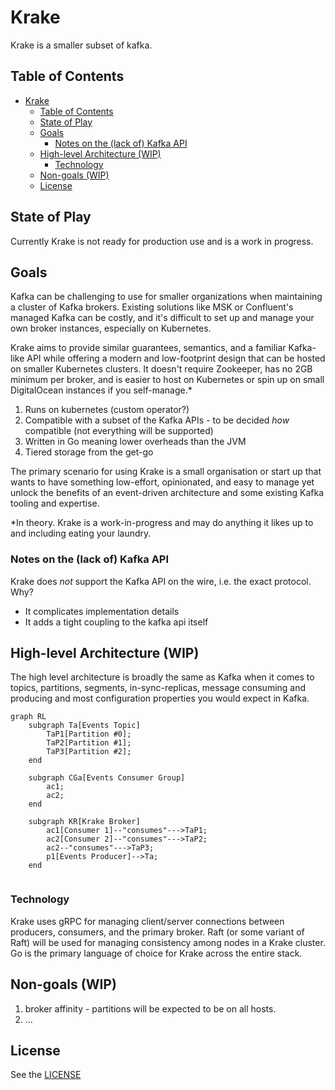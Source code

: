 # Krake
Krake is a smaller subset of kafka.

## Table of Contents
- [Krake](#krake)
  - [Table of Contents](#table-of-contents)
  - [State of Play](#state-of-play)
  - [Goals](#goals)
    - [Notes on the (lack of) Kafka API](#notes-on-the-lack-of-kafka-api)
  - [High-level Architecture (WIP)](#high-level-architecture-wip)
    - [Technology](#technology)
  - [Non-goals (WIP)](#non-goals-wip)
  - [License](#license)

## State of Play

Currently Krake is not ready for production use and is a work in progress.

## Goals
Kafka can be challenging to use for smaller organizations when maintaining a cluster of Kafka brokers. Existing solutions like MSK or Confluent's managed Kafka can be costly, and it's difficult to set up and manage your own broker instances, especially on Kubernetes.

Krake aims to provide similar guarantees, semantics, and a familiar Kafka-like API while offering a modern and low-footprint design that can be hosted on smaller Kubernetes clusters. It doesn't require Zookeeper, has no 2GB minimum per broker, and is easier to host on Kubernetes or spin up on small DigitalOcean instances if you self-manage.*

1. Runs on kubernetes (custom operator?)
2. Compatible with a subset of the Kafka APIs - to be decided _how_ compatible (not everything will be supported)
3. Written in Go meaning lower overheads than the JVM
4. Tiered storage from the get-go
   
The primary scenario for using Krake is a small organisation or start up that wants to have something low-effort, opinionated, and easy to manage yet unlock the benefits of an event-driven architecture and some existing Kafka tooling and expertise.

*In theory. Krake is a work-in-progress and may do anything it likes up to and including eating your laundry.

### Notes on the (lack of) Kafka API
Krake does _not_ support the Kafka API on the wire, i.e. the exact protocol. Why?

- It complicates implementation details
- It adds a tight coupling to the kafka api itself

## High-level Architecture (WIP)
The high level architecture is broadly the same as Kafka when it comes to topics, partitions, segments, in-sync-replicas, message consuming and producing and most configuration properties you would expect in Kafka.

```mermaid
graph RL
    subgraph Ta[Events Topic]
        TaP1[Partition #0];
        TaP2[Partition #1];
        TaP3[Partition #2];
    end

    subgraph CGa[Events Consumer Group]
        ac1;
        ac2;
    end

    subgraph KR[Krake Broker]
        ac1[Consumer 1]--"consumes"--->TaP1;
        ac2[Consumer 2]--"consumes"--->TaP2;
        ac2--"consumes"--->TaP3;
        p1[Events Producer]-->Ta;
    end
    
```

### Technology
Krake uses gRPC for managing client/server connections between producers, consumers, and the primary broker. Raft (or some variant of Raft) will be used for managing consistency among nodes in a Krake cluster. Go is the primary language of choice for Krake across the entire stack.

## Non-goals (WIP)
1. broker affinity - partitions will be expected to be on all hosts.
2. ...

## License
See the [LICENSE](./LICENSE)